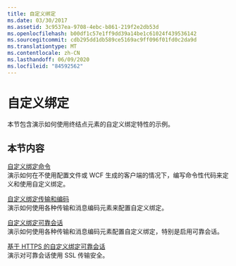```yaml
---
title: 自定义绑定
ms.date: 03/30/2017
ms.assetid: 3c9537ea-9708-4ebc-b861-219f2e2db53d
ms.openlocfilehash: b00df1c57e1ff9dd39a14be1c61024f439536142
ms.sourcegitcommit: cdb295dd1db589ce5169ac9ff096f01fd0c2da9d
ms.translationtype: MT
ms.contentlocale: zh-CN
ms.lasthandoff: 06/09/2020
ms.locfileid: "84592562"
---
```

# <a name="custom-binding"></a>自定义绑定
本节包含演示如何使用终结点元素的自定义绑定特性的示例。  
  
## <a name="in-this-section"></a>本节内容  
 [自定义绑定命令](custom-binding-imperative.md)  
 演示如何在不使用配置文件或 WCF 生成的客户端的情况下，编写命令性代码来定义和使用自定义绑定。  
  
 [自定义绑定传输和编码](custom-binding-transport-and-encoding.md)  
 演示如何使用各种传输和消息编码元素来配置自定义绑定。  
  
 [自定义绑定可靠会话](custom-binding-reliable-session.md)  
 演示如何使用各种传输和消息编码元素配置自定义绑定，特别是启用可靠会话。  
  
 [基于 HTTPS 的自定义绑定可靠会话](custom-binding-reliable-session-over-https.md)  
 演示对可靠会话使用 SSL 传输安全。
